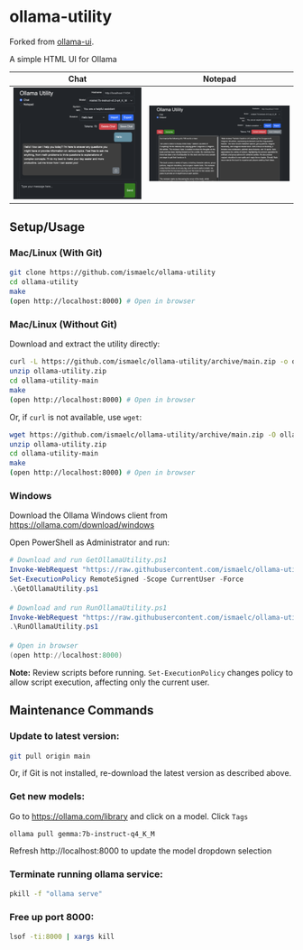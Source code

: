 # ollama-utility

Forked from [ollama-ui](https://github.com/ollama-ui/ollama-ui).

A simple HTML UI for Ollama


| Chat | Notepad |
| ---- | ------- |
| ![Chat](images/ollama-utility-01.png) | ![Notepad](images/ollama-utility-02.png) |

## Setup/Usage

### Mac/Linux (With Git)

```bash
git clone https://github.com/ismaelc/ollama-utility
cd ollama-utility
make
(open http://localhost:8000) # Open in browser
```

### Mac/Linux (Without Git)

Download and extract the utility directly:

```bash
curl -L https://github.com/ismaelc/ollama-utility/archive/main.zip -o ollama-utility.zip
unzip ollama-utility.zip
cd ollama-utility-main
make
(open http://localhost:8000) # Open in browser
```

Or, if `curl` is not available, use `wget`:

```bash
wget https://github.com/ismaelc/ollama-utility/archive/main.zip -O ollama-utility.zip
unzip ollama-utility.zip
cd ollama-utility-main
make
(open http://localhost:8000) # Open in browser
```

### Windows

Download the Ollama Windows client from https://ollama.com/download/windows

Open PowerShell as Administrator and run:

```powershell
# Download and run GetOllamaUtility.ps1
Invoke-WebRequest "https://raw.githubusercontent.com/ismaelc/ollama-utility/main/windows/GetOllamaUtility.ps1" -OutFile "GetOllamaUtility.ps1"
Set-ExecutionPolicy RemoteSigned -Scope CurrentUser -Force
.\GetOllamaUtility.ps1

# Download and run RunOllamaUtility.ps1
Invoke-WebRequest "https://raw.githubusercontent.com/ismaelc/ollama-utility/main/windows/RunOllamaUtility.ps1" -OutFile "RunOllamaUtility.ps1"
.\RunOllamaUtility.ps1

# Open in browser
(open http://localhost:8000)
```

**Note:** Review scripts before running. `Set-ExecutionPolicy` changes policy to allow script execution, affecting only the current user.

## Maintenance Commands

### Update to latest version:

```bash
git pull origin main
```

Or, if Git is not installed, re-download the latest version as described above.

### Get new models:

Go to https://ollama.com/library and click on a model. Click `Tags`
```
ollama pull gemma:7b-instruct-q4_K_M
```
Refresh http://localhost:8000 to update the model dropdown selection

### Terminate running ollama service:

```bash
pkill -f "ollama serve"
```

### Free up port 8000:

```bash
lsof -ti:8000 | xargs kill
```